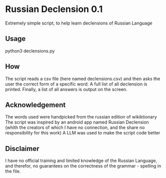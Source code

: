 # Russian Declension 0.1
Extremely simple script, to help learn declensions of Russian Language

## Usage
python3 declensions.py

## How
The script reads a csv file (here named declensions.csv) and then asks the user the correct form of a specific word.
A full list of all declension is printed.
Finally, a list of all answers is output on the screen.

## Acknowledgement
The words used were handpicked from the russian edition of wikiktionary
The script was inspired by an android app named Russian Declension (whith the creators of which I have no connection, 
and the share no responsibility for this work)
A LLM was used to make the script code better

## Disclaimer
I have no official training and limited knowledge of the Russian Language, and therefor, no guarantees on the correctness of the
grammar - spelling in the file. 
